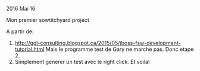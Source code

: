2016 Mai 16

Mon premier sowtitchyard project

A partir de:
  1. http://ggl-consulting.blogspot.ca/2015/05/jboss-fsw-development-tutorial.html
     Mais le programme test de Gary ne marche pas.
     Donc etape 2.
  2. Simplement generer un test avec le right click. Et voila!
   